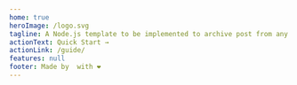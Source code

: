 ```yaml
---
home: true
heroImage: /logo.svg
tagline: A Node.js template to be implemented to archive post from any social media.
actionText: Quick Start →
actionLink: /guide/
features: null
footer: Made by  with ❤️
---
```


